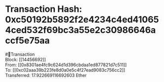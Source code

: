 
Transaction Hash: 0xc50192b5892f2e4234c4ed410654ced532f69bc3a55e2c30986646accf5e75aa
====================================================================================
  
#💸Transaction  
Block: [[14456692]]  
From: [[0x8301ae4fc9c624d1d396cbdaa1ed877821d7c511]]  
To: [[0xc02aaa39b223fe8d0a0e5c4f27ead9083c756cc2]]  
Transferred: 17.922669116692603 Ether